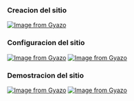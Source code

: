 ### Creacion del sitio ###

[![Image from Gyazo](https://i.gyazo.com/203533258f898e9baad1cf51c9604d2f.png)](https://gyazo.com/203533258f898e9baad1cf51c9604d2f)

### Configuracion del sitio ###

[![Image from Gyazo](https://i.gyazo.com/b23d6998b129f888dace5ea16b844c6b.png)](https://gyazo.com/b23d6998b129f888dace5ea16b844c6b)
[![Image from Gyazo](https://i.gyazo.com/853dfcb624c945af6ec4b310ef7c8eb6.png)](https://gyazo.com/853dfcb624c945af6ec4b310ef7c8eb6)

### Demostracion del sitio ###

[![Image from Gyazo](https://i.gyazo.com/b278b728a7df52ef253b90c495a09ebf.png)](https://gyazo.com/b278b728a7df52ef253b90c495a09ebf)
[![Image from Gyazo](https://i.gyazo.com/f832290fd42b47e365730f020e4cd031.png)](https://gyazo.com/f832290fd42b47e365730f020e4cd031)
